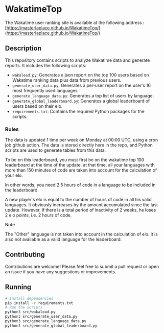 # WakatimeTop

The Wakatime user ranking site is available at the following address : [https://masterlaplace.github.io/WakatimeTop/](https://masterlaplace.github.io/WakatimeTop/)

## Description

This repository contains scripts to analyze Wakatime data and generate reports. It includes the following scripts:
- `wakalead.py`: Generates a json report on the top 100 users based on Wakatime ranking data plus data from previous users.
- `generate_user_data.py`: Generates a per-user report on the user's 16 most frequently used languages
- `generate_language_data.py`: Generates a top list of users by language.
- `generate_global_leaderboard.py`: Generates a global leaderboard of users based on their elo.
- `requirements.txt`: Contains the required Python packages for the scripts.

### Rules

The data is updated 1 time per week on Monday at 00:00 UTC, using a cron job github action. The data is stored directly here in the repo, and Python scripts are used to generate tables from this data.

To be on this leaderboard, you must first be on the wakatime top 100 leaderboard at the time of the update.
at that time, all your languages with more than 150 minutes of code are taken into account for the calculation of your elo.

In other words, you need 2.5 hours of code in a language to be included in the leaderboard.

A new player's elo is equal to the number of hours of code in all his valid languages.
It obviously increases by the amount accumulated since the last update. However, if there is a total period of inactivity of 2 weeks, he loses 2 elo points, i.e. 2 hours of code.

> [!NOTE]
> The "Other" language is not taken into account in the calculation of elo. it is also not available as a valid language for the leaderboard.

## Contributing

Contributions are welcome! Please feel free to submit a pull request or open an issue if you have any suggestions or improvements.

## Running

```bash
# Install dependencies
pip install -r requirements.txt
# Run the scripts
python3 src/wakalead.py
python3 src/generate_user_data.py
python3 src/generate_language_data.py
python3 src/generate_global_leaderboard.py
```
